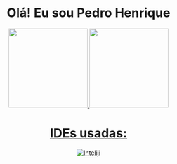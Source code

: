 <div align="center">
  <h1>Olá! Eu sou Pedro Henrique</h1>
</div>  
<div align="center">
  <a href="https://github.com/Pedrohss2">
  <img height="180em" src="https://github-readme-stats.vercel.app/api?username=Pedrohss2&show_icons=true&theme=radical&include_all_commits=true&count_private=true&bg_color=0D1117"/>
  <img height="180em" src="https://github-readme-stats.vercel.app/api/top-langs/?username=Pedrohss2&layout=compact&langs_count=7&theme=radical&bg_color=0D1117"/>
</div>

 
<div align="center">
  <h1>IDEs usadas:</h1>
</div>  
<div align="center">
    <img " alt="Inteliji" src="https://img.shields.io/badge/IntelliJ_IDEA-000000.svg?style=for-the-badge&logo=intellij-idea&logoColor=white" />
 </div> 
